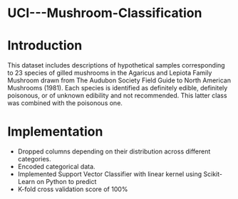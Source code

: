 # UCI---Mushroom-Classification

# Introduction
This dataset includes descriptions of hypothetical samples corresponding to 23 species of gilled mushrooms in the Agaricus and  Lepiota Family Mushroom drawn from The Audubon Society Field Guide to North American Mushrooms (1981). Each species is identified as definitely edible, definitely poisonous, or of unknown edibility and not recommended. This latter class was combined with the poisonous one.

# Implementation
* Dropped columns depending on their distribution across different categories.
* Encoded categorical data.
* Implemented Support Vector Classifier with linear kernel using Scikit-Learn on Python to predict 
* K-fold cross validation score of 100%
